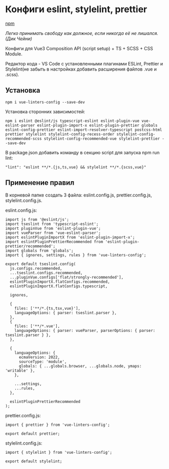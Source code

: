 # Конфиги eslint, stylelint, prettier

[npm](https://www.npmjs.com/package/vue-linters-config)

_Легко принимать свободу как должное, если никогда её не лишался. (Дик Чейни)_

Конфиги для Vue3 Composition API (script setup) + TS + SCSS + CSS Module.

Редактор кода - VS Code с установленными плагинами ESLint, Prettier и Stylelint(не забыть в настройках добавить расширения файлов .vue и .scss).

## Установка

`npm i vue-linters-config --save-dev`

Установка сторонних зависимостей:

`npm i eslint @eslint/js typescript-eslint eslint-plugin-vue vue-eslint-parser eslint-plugin-import-x eslint-plugin-prettier globals eslint-config-prettier eslint-import-resolver-typescript postcss-html prettier stylelint stylelint-config-recess-order stylelint-config-recommended-scss stylelint-config-recommended-vue stylelint-prettier --save-dev`

В package.json добавить команду в секцию script для запуска npm run lint:

`"lint": "eslint **/*.{js,ts,vue} && stylelint **/*.{scss,vue}"`

## Применение правил

В корневой папке создать 3 файла: eslint.config.js, prettier.config.js, stylelint.config.js.

eslint.config.js:

```
import js from '@eslint/js';
import tseslint from 'typescript-eslint';
import pluginVue from 'eslint-plugin-vue';
import vueParser from 'vue-eslint-parser';
import eslintPluginImportX from 'eslint-plugin-import-x';
import eslintPluginPrettierRecommended from 'eslint-plugin-prettier/recommended';
import globals from 'globals';
import { ignores, settings, rules } from 'vue-linters-config';

export default tseslint.config(
  js.configs.recommended,
  ...tseslint.configs.recommended,
  ...pluginVue.configs['flat/strongly-recommended'],
  eslintPluginImportX.flatConfigs.recommended,
  eslintPluginImportX.flatConfigs.typescript,

  ignores,

  {
    files: ['**/*.{ts,tsx,vue}'],
    languageOptions: { parser: tseslint.parser },
  },
  {
    files: ['**/*.vue'],
    languageOptions: { parser: vueParser, parserOptions: { parser: tseslint.parser } },
  },

  {
    languageOptions: {
      ecmaVersion: 2022,
      sourceType: 'module',
      globals: { ...globals.browser, ...globals.node, ymaps: 'writable' },
    },

    ...settings,
    ...rules,
  },

  eslintPluginPrettierRecommended
);

```

prettier.config.js:

```
import { prettier } from 'vue-linters-config';

export default prettier;

```

stylelint.config.js:

```
import { stylelint } from 'vue-linters-config';

export default stylelint;

```
